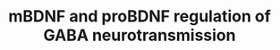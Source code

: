 ---
annotations:
- id: PW:0000572
  parent: signaling pathway
  type: Pathway Ontology
  value: brain-derived neurotrophic factor signaling pathway
- id: DOID:1826
  parent: null
  type: Disease Ontology
  value: epilepsy
authors:
- Khanspers
description: This pathway depicts the regulation of GABA receptor surface expression
  of BDNF signaling.  BDNF can be secreted in both a mature form (mBDNF) and a precursor
  form (proBDNF), both of which modulate GABA synaptic transmission in neurons.   mBDNF
  activates TrkB receptors leading to an inhibition of GABAAR endocytosis and a consequent
  increase in cell surface expression of these receptors through the PI 3-kinase and
  the PKC signaling pathway. In addition, BDNF/TrkB signaling regulates GABAAR and
  KCC2 at the transcriptional level through the Shc, PLCg and MAP/ERK pathways.  proBDNF
  activates NGFR, which decreases GABAARs cell surface expression through the RhoA/ROCK/PTEN
  pathway, through dephosphorylation of GABAAR followed by endocytosis and degradation
  of internalized receptors. proBNDF/NGFR signaling also leads to the transcriptional
  repression of GABAAR synthesis through JAK2/STAT3/CREM. The proBDNF/NGFR signaling
  also decreases KCC2 expression.   This pathway is based on figure 1 from [https://www.ncbi.nlm.nih.gov/pmc/articles/PMC6121065/
  Porcher et al].
last-edited: 2020-02-28
organisms:
- Homo sapiens
redirect_from:
- /index.php/Pathway:WP4829
- /instance/WP4829
revision: null
schema-jsonld:
- '@context': https://schema.org/
  '@id': https://wikipathways.github.io/pathways/WP4829.html
  '@type': Dataset
  creator:
    '@type': Organization
    name: WikiPathways
  description: This pathway depicts the regulation of GABA receptor surface expression
    of BDNF signaling.  BDNF can be secreted in both a mature form (mBDNF) and a precursor
    form (proBDNF), both of which modulate GABA synaptic transmission in neurons.   mBDNF
    activates TrkB receptors leading to an inhibition of GABAAR endocytosis and a
    consequent increase in cell surface expression of these receptors through the
    PI 3-kinase and the PKC signaling pathway. In addition, BDNF/TrkB signaling regulates
    GABAAR and KCC2 at the transcriptional level through the Shc, PLCg and MAP/ERK
    pathways.  proBDNF activates NGFR, which decreases GABAARs cell surface expression
    through the RhoA/ROCK/PTEN pathway, through dephosphorylation of GABAAR followed
    by endocytosis and degradation of internalized receptors. proBNDF/NGFR signaling
    also leads to the transcriptional repression of GABAAR synthesis through JAK2/STAT3/CREM.
    The proBDNF/NGFR signaling also decreases KCC2 expression.   This pathway is based
    on figure 1 from [https://www.ncbi.nlm.nih.gov/pmc/articles/PMC6121065/ Porcher
    et al].
  keywords:
  - AP2A1
  - AP2A2
  - AP2B1
  - CREB1
  - CREM
  - GABRA1
  - GABRA2
  - GABRA3
  - GABRA4
  - GABRA5
  - GABRA6
  - GABRB1
  - GABRB2
  - GABRB3
  - GABRD
  - GABRE
  - GABRG1
  - GABRG2
  - GABRG3
  - GABRP
  - GABRQ
  - JAK2
  - MAPK
  - NGFR
  - NTRK2
  - PIK3CA
  - PIK3CB
  - PIK3CG
  - PIK3R1
  - PIK3R2
  - PIK3R3
  - PKC
  - PLCG1
  - PTEN
  - RHOA
  - ROCK1
  - SHC1
  - SLC12A5
  - STAT3
  - mBDNF
  - proBDNF
  license: CC0
  name: mBDNF and proBDNF regulation of GABA neurotransmission
seo: CreativeWork
title: mBDNF and proBDNF regulation of GABA neurotransmission
wpid: WP4829
---